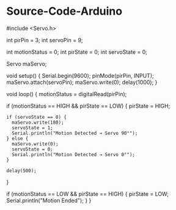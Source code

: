 # Source-Code-Arduino

#include <Servo.h>

int pirPin = 3;
int servoPin = 9;

int motionStatus = 0;
int pirState = 0;
int servoState = 0; 

Servo maServo;

void setup() {
  Serial.begin(9600);
  pinMode(pirPin, INPUT);
  maServo.attach(servoPin);
  maServo.write(0);
  delay(1000);
}

void loop() {
  motionStatus = digitalRead(pirPin);

  if (motionStatus == HIGH && pirState == LOW) {
    pirState = HIGH;  


    if (servoState == 0) {
      maServo.write(180);
      servoState = 1;
      Serial.println("Motion Detected → Servo 90°");
    } else {
      maServo.write(0);
      servoState = 0;
      Serial.println("Motion Detected → Servo 0°");
    }

    delay(500); 
  }

  if (motionStatus == LOW && pirState == HIGH) {
    pirState = LOW;
    Serial.println("Motion Ended");
  }
}
